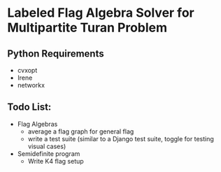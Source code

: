 # Labeled Flag Algebra Solver for Multipartite Turan Problem

## Python Requirements
* cvxopt
* Irene
* networkx

## Todo List:
* Flag Algebras
    * average a flag graph for general flag
    * write a test suite (similar to a Django test suite, toggle for 
    testing visual cases)
* Semidefinite program
    * Write K4 flag setup
